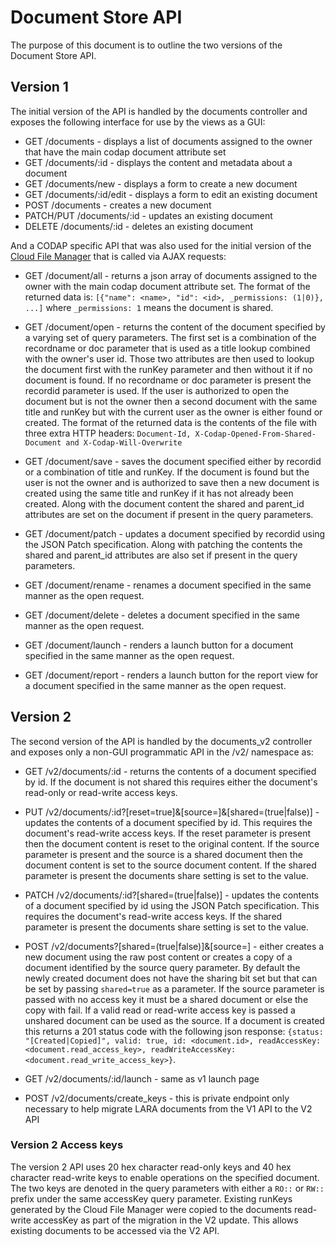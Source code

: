 # Document Store API

The purpose of this document is to outline the two versions of the Document Store API.

## Version 1

The initial version of the API is handled by the documents controller and exposes the following interface for use by the views as a GUI:

- GET /documents - displays a list of documents assigned to the owner that have the main codap document attribute set
- GET /documents/:id - displays the content and metadata about a document
- GET /documents/new - displays a form to create a new document
- GET /documents/:id/edit - displays a form to edit an existing document
- POST /documents - creates a new document
- PATCH/PUT /documents/:id - updates an existing document
- DELETE /documents/:id - deletes an existing document

And a CODAP specific API that was also used for the initial version of the [Cloud File Manager](https://github.com/concord-consortium/cloud-file-manager) that is called via AJAX requests:

- GET /document/all - returns a json array of documents assigned to the owner with the main codap document attribute set.  The format of the returned data is:  ```[{"name": <name>, "id": <id>, _permissions: (1|0)}, ...]``` where ```_permissions: 1``` means the document is shared.

- GET /document/open - returns the content of the document specified by a varying set of query parameters.  The first set is a combination of the recordname or doc parameter that is used as a title lookup combined with the owner's user id.  Those two attributes are then used to lookup the document first with the runKey parameter and then without it if no document is found.  If no recordname or doc parameter is present the recordid parameter is used.  If the user is authorized to open the document but is not the owner then a second document with the same title and runKey but with the current user as the owner is either found or created.  The format of the returned data is the contents of the file with three extra HTTP headers: ```Document-Id, X-Codap-Opened-From-Shared-Document and X-Codap-Will-Overwrite```

- GET /document/save - saves the document specified either by recordid or a combination of title and runKey.  If the document is found but the user is not the owner and is authorized to save then a new document is created using the same title and runKey if it has not already been created.  Along with the document content the shared and parent_id attributes are set on the document if present in the query parameters.

- GET /document/patch - updates a document specified by recordid using the JSON Patch specification.  Along with patching the contents the shared and parent_id attributes are also set if present in the query parameters.

- GET /document/rename - renames a document specified in the same manner as the open request.

- GET /document/delete - deletes a document specified in the same manner as the open request.

- GET /document/launch - renders a launch button for a document specified in the same manner as the open request.

- GET /document/report - renders a launch button for the report view for a document specified in the same manner as the open request.

## Version 2

The second version of the API is handled by the documents_v2 controller and exposes only a non-GUI programmatic API in the /v2/ namespace as:

- GET /v2/documents/:id - returns the contents of a document specified by id.  If the document is not shared this requires either the document's read-only or read-write access keys.

- PUT /v2/documents/:id?[reset=true]&[source=<id>]&[shared=(true|false)] - updates the contents of a document specified by id.  This requires the document's read-write access keys.  If the reset parameter is present then the document content is reset to the original content.  If the source parameter is present and the source is a shared document then the document content is set to the source document content.  If the shared parameter is present the documents share setting is set to the value.

- PATCH /v2/documents/:id?[shared=(true|false)] - updates the contents of a document specified by id using the JSON Patch specification.  This requires the document's read-write access keys.  If the shared parameter is present the documents share setting is set to the value.

- POST /v2/documents?[shared=(true|false)]&[source=<id>] - either creates a new document using the raw post content or creates a copy of a document identified by the source query parameter.  By default the newly created document does not have the sharing bit set but that can be set by passing ```shared=true``` as a parameter.  If the source parameter is passed with no access key it must be a shared document or else the copy with fail.  If a valid read or read-write access key is passed a unshared document can be used as the source.  If a document is created this returns a 201 status code with the following json response:  ```{status: "[Created|Copied]", valid: true, id: <document.id>, readAccessKey: <document.read_access_key>, readWriteAccessKey: <document.read_write_access_key>}```.

- GET /v2/documents/:id/launch - same as v1 launch page

- POST /v2/documents/create_keys - this is private endpoint only necessary to help migrate LARA documents from the V1 API to the V2 API

### Version 2 Access keys

The version 2 API uses 20 hex character read-only keys and 40 hex character read-write keys to enable operations on the specified document.  The two keys are denoted in the query parameters with either a ```RO::``` or ```RW::``` prefix under the same accessKey query parameter.  Existing runKeys generated by the Cloud File Manager were copied to the documents read-write accessKey as part of the migration in the V2 update.  This allows existing documents to be accessed via the V2 API.
